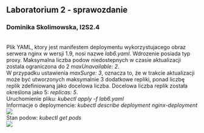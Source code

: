<h2>Laboratorium 2 - sprawozdanie</h2>
<h3>Dominika Skolimowska, I2S2.4</h3>
<br />
Plik YAML, ktory jest manifestem deploymentu wykorzystujacego obraz serwera nginx w wersji 1.9, nosi nazwe <i>lab6.yaml</i>. Wdrozenie posiada typ proxy. Maksymalna liczba podow niedostepnych w czasie aktualizacji zostala ograniczona do 2 <i>maxUnavailable: 2</i>. 
<br />
W przypadku ustawienia <i>maxSurge: 3</i>, oznacza to, że w trakcie aktualizacji może być utworzonych maksymalnie 3 dodatkowe repliki, ponad liczbę replik zdefiniowaną jako docelowa liczba. Docelowa liczba replik została określona jako 5: <i>replicas: 5</i>.
<br />
Uruchomienie pliku: <i>kubectl apply -f lab6.yaml</i><br />
Informacje o deploymencie: <i>kubectl describe deployment nginx-deployment</i><br />
<image src="dep.png" /> <br />
Stan podow: <i>kubectl get pods</i> <br />
<image src="pods.png" />

